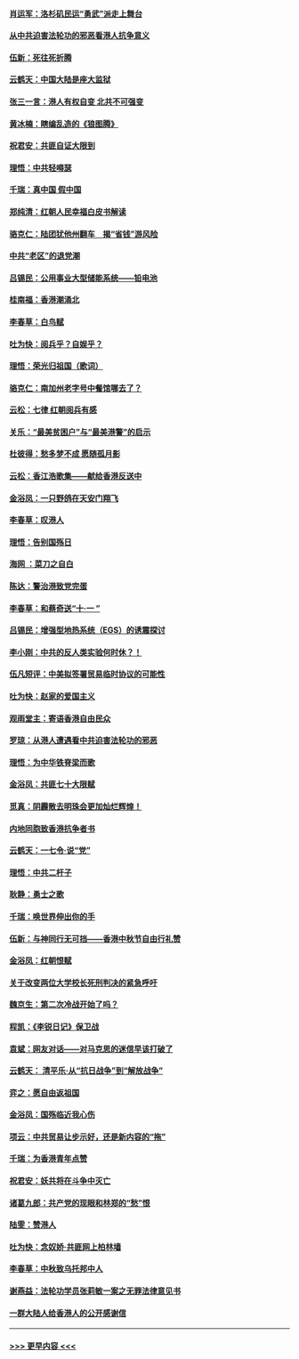 #### [肖运军：洛杉矶民运“勇武”派走上舞台](../pages/nsc993/n11551595.md?t=09280855) 
#### [从中共迫害法轮功的邪恶看港人抗争意义](../pages/nsc993/n11540858.md?t=09280855) 
#### [伍新：死往死折腾](../pages/nsc993/n11550174.md?t=09280855) 
#### [云鹤天：中国大陆是座大监狱](../pages/nsc993/n11550155.md?t=09280855) 
#### [张三一言：港人有权自变 北共不可强变](../pages/nsc993/n11550132.md?t=09280855) 
#### [黄冰楠：瞎编乱造的《狼图腾》](../pages/nsc993/n11550082.md?t=09280855) 
#### [祝君安：共匪自证大限到](../pages/nsc993/n11550041.md?t=09280855) 
#### [理悟：中共轻嘚瑟](../pages/nsc993/n11547978.md?t=09280855) 
#### [千瑞：真中国 假中国](../pages/nsc993/n11547865.md?t=09280855) 
#### [郑纯清：红朝人民幸福白皮书解读](../pages/nsc993/n11547499.md?t=09280855) 
#### [骆克仁：陆团犹他州翻车　揭“省钱”游风险](../pages/nsc993/n11546977.md?t=09280855) 
#### [中共“老区”的退党潮](../pages/nsc993/n11545995.md?t=09280855) 
#### [吕锡民：公用事业大型储能系统——铅电池](../pages/nsc993/n11545701.md?t=09280855) 
#### [桂南福：香港潮涌北](../pages/nsc993/n11545682.md?t=09280855) 
#### [李春草：白鸟赋](../pages/nsc993/n11545663.md?t=09280855) 
#### [吐为快：阅兵乎？自娱乎？](../pages/nsc993/n11545625.md?t=09280855) 
#### [理悟：荣光归祖国（歌词）](../pages/nsc993/n11545616.md?t=09280855) 
#### [骆克仁：南加州老字号中餐馆哪去了？](../pages/nsc993/n11545120.md?t=09280855) 
#### [云松：七律 红朝阅兵有感](../pages/nsc993/n11542394.md?t=09280855) 
#### [关乐：“最美贫困户”与“最美港警”的启示](../pages/nsc993/n11542252.md?t=09280855) 
#### [杜彼得：愁多梦不成 愿随孤月影](../pages/nsc993/n11540296.md?t=09280855) 
#### [云松：香江浩歌集——献给香港反送中](../pages/nsc993/n11540149.md?t=09280855) 
#### [金浴凤：一只野鸽在天安门翔飞](../pages/nsc993/n11540280.md?t=09280855) 
#### [李春草：叹港人](../pages/nsc993/n11540119.md?t=09280855) 
#### [理悟：告别国殇日](../pages/nsc993/n11539610.md?t=09280855) 
#### [海网 ：菜刀之自白](../pages/nsc993/n11539597.md?t=09280855) 
#### [陈达：警治港致党完蛋](../pages/nsc993/n11538127.md?t=09280855) 
#### [李春草：和蔡奇送“十·一 ”](../pages/nsc993/n11537810.md?t=09280855) 
#### [吕锡民：增强型地热系统（EGS）的诱震探讨](../pages/nsc993/n11537765.md?t=09280855) 
#### [李小刚：中共的反人类实验何时休？！](../pages/nsc993/n11537669.md?t=09280855) 
#### [伍凡短评：中美拟签署贸易临时协议的可能性](../pages/nsc993/n11536773.md?t=09280855) 
#### [吐为快：赵家的爱国主义](../pages/nsc993/n11536750.md?t=09280855) 
#### [观雨堂主：寄语香港自由民众](../pages/nsc993/n11536735.md?t=09280855) 
#### [罗琼：从港人遭遇看中共迫害法轮功的邪恶](../pages/nsc993/n11507862.md?t=09280855) 
#### [理悟：为中华铁脊梁而歌](../pages/nsc993/n11534458.md?t=09280855) 
#### [金浴凤：共匪七十大限赋](../pages/nsc993/n11534434.md?t=09280855) 
#### [觅真：阴霾散去明珠会更加灿烂辉煌！](../pages/nsc993/n11531858.md?t=09280855) 
#### [内地同胞致香港抗争者书](../pages/nsc993/n11531645.md?t=09280855) 
#### [云鹤天：一七令‧说“党”](../pages/nsc993/n11529099.md?t=09280855) 
#### [理悟：中共二杆子](../pages/nsc993/n11529046.md?t=09280855) 
#### [耿静：勇士之歌](../pages/nsc993/n11527562.md?t=09280855) 
#### [千瑞：唤世界伸出你的手](../pages/nsc993/n11526942.md?t=09280855) 
#### [伍新：与神同行无可挡——香港中秋节自由行礼赞](../pages/nsc993/n11526801.md?t=09280855) 
#### [金浴凤：红朝恨赋](../pages/nsc993/n11524312.md?t=09280855) 
#### [关于改变两位大学校长死刑判决的紧急呼吁](../pages/nsc993/n11524103.md?t=09280855) 
#### [魏京生：第二次冷战开始了吗？](../pages/nsc993/n11524023.md?t=09280855) 
#### [程凯：《李锐日记》保卫战](../pages/nsc993/n11522922.md?t=09280855) 
#### [袁斌：网友对话——对马克思的迷信早该打破了](../pages/nsc993/n11522561.md?t=09280855) 
#### [云鹤天： 清平乐‧从“抗日战争”到“解放战争”](../pages/nsc993/n11522917.md?t=09280855) 
#### [弈之：愿自由返祖国](../pages/nsc993/n11522810.md?t=09280855) 
#### [金浴凤：国殇临近我心伤](../pages/nsc993/n11522406.md?t=09280855) 
#### [项云：中共贸易让步示好，还是新内容的“拖”](../pages/nsc993/n11522395.md?t=09280855) 
#### [千瑞：为香港青年点赞](../pages/nsc993/n11521768.md?t=09280855) 
#### [祝君安：妖共将在斗争中灭亡](../pages/nsc993/n11520950.md?t=09280855) 
#### [诸葛九郎：共产党的现眼和林郑的“愁”恨](../pages/nsc993/n11520625.md?t=09280855) 
#### [陆雯：赞港人](../pages/nsc993/n11520609.md?t=09280855) 
#### [吐为快：念奴娇‧共匪网上柏林墙](../pages/nsc993/n11519122.md?t=09280855) 
#### [李春草：中秋致乌托邦中人](../pages/nsc993/n11518776.md?t=09280855) 
#### [谢燕益：法轮功学员张莉敏一案之无罪法律意见书](../pages/nsc993/n11517600.md?t=09280855) 
#### [一群大陆人给香港人的公开感谢信](../pages/nsc993/n11514797.md?t=09280855) 

----
#### [ >>> 更早内容 <<< ](../indexes/nsc993-earlier.md)

